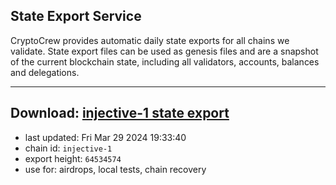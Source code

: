 ## State Export Service
CryptoCrew provides automatic daily state exports for all chains we validate. State export files can be used as genesis files and are a snapshot of the current blockchain state, including all validators, accounts, balances and delegations.

---
**Download: [injective-1 state export](https://dl-eu2.ccvalidators.com/SERVICE/injective/injective-1_export_64534574.json)**
---

- last updated: Fri Mar 29 2024 19:33:40
- chain id: `injective-1`
- export height: `64534574`
- use for: airdrops, local tests, chain recovery
